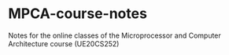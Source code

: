 # MPCA-course-notes
Notes for the online classes of the Microprocessor and Computer Architecture course (UE20CS252) 
